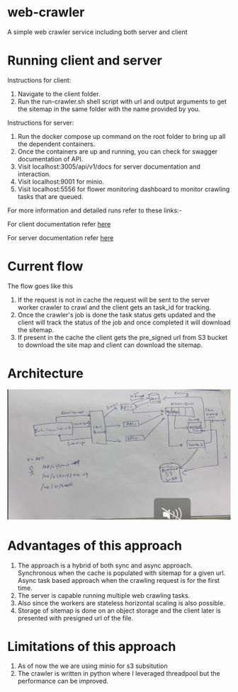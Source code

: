 # web-crawler
A simple web crawler service including both server and client

# Running client and server
Instructions for client:
1. Navigate to the client folder.
2. Run the run-crawler.sh shell script with url and output arguments to get the 
   sitemap in the same folder with the name provided by you.

Instructions for server:
1. Run the docker compose up command on the root folder to bring up all the dependent containers.
2. Once the containers are up and running, you can check for swagger documentation of API.
3. Visit localhost:3005/api/v1/docs for server documentation and interaction.
4. Visit localhost:9001 for minio.
5. Visit localhost:5556 for flower monitoring dashboard to monitor crawling tasks that are queued.


For more information and detailed runs refer to these links:-

For client documentation refer [here](./client/README.md)

For server documentation refer [here](./server/README.md)

# Current flow

The flow goes like this

1. If the request is not in cache the request will be sent to the server worker crawler to crawl and the client gets an task_id for tracking.
2. Once the crawler's job is done the task status gets updated and the client will track the status of the job and once completed it will download the sitemap.
3. If present in the cache the client gets the pre_signed url from S3 bucket to download the site map and client can download the sitemap.

# Architecture
![Alt text](./Archi.png "Archite")

# Advantages of this approach
1. The approach is a hybrid of both sync and async approach. Synchronous when the cache is populated with sitemap for a given url. Async task based approach when the crawling request is for the first time.
2. The server is capable running multiple web crawling tasks.
3. Also since the workers are stateless horizontal scaling is also possible.
4. Storage of sitemap is done on an object storage and the client later is presented with presigned url of the file.

# Limitations of this approach

1. As of now the we are using minio for s3 subsitution
2. The crawler is written in python where I leveraged threadpool but the performance can be improved.
